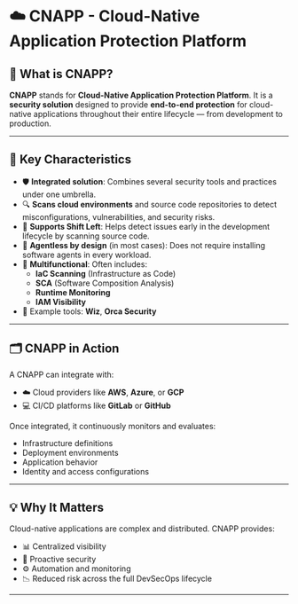 # ☁️ CNAPP - Cloud-Native Application Protection Platform

## 📌 What is CNAPP?

**CNAPP** stands for **Cloud-Native Application Protection Platform**. It is a **security solution** designed to provide **end-to-end protection** for cloud-native applications throughout their entire lifecycle — from development to production.

---

## 🧠 Key Characteristics

- 🛡️ **Integrated solution**: Combines several security tools and practices under one umbrella.
- 🔍 **Scans cloud environments** and source code repositories to detect misconfigurations, vulnerabilities, and security risks.
- 🧪 **Supports Shift Left**: Helps detect issues early in the development lifecycle by scanning source code.
- 👤 **Agentless by design** (in most cases): Does not require installing software agents in every workload.
- 🧰 **Multifunctional**: Often includes:
  - **IaC Scanning** (Infrastructure as Code)
  - **SCA** (Software Composition Analysis)
  - **Runtime Monitoring**
  - **IAM Visibility**
- 🔗 Example tools: **Wiz**, **Orca Security**

---

## 🗂️ CNAPP in Action

A CNAPP can integrate with:
- ☁️ Cloud providers like **AWS**, **Azure**, or **GCP**
- 💻 CI/CD platforms like **GitLab** or **GitHub**

Once integrated, it continuously monitors and evaluates:
- Infrastructure definitions
- Deployment environments
- Application behavior
- Identity and access configurations

---

## 💡 Why It Matters

Cloud-native applications are complex and distributed. CNAPP provides:
- 📊 Centralized visibility
- 🔐 Proactive security
- ⚙️ Automation and monitoring
- 📉 Reduced risk across the full DevSecOps lifecycle

---
